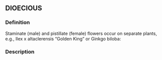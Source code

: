 ## DIOECIOUS
### Definition
Staminate (male) and pistillate (female) flowers occur on separate plants, e.g., Ilex x altaclerensis “Golden King” or Ginkgo biloba:

### Description
